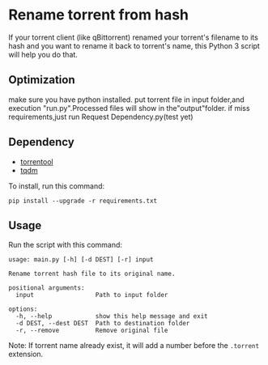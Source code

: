 # Rename torrent from hash

If your torrent client (like qBittorrent) renamed your torrent's filename to its hash and you want to rename it back to torrent's name, this Python 3 script will help you do that.

## Optimization
make sure you have python installed.
put torrent file in input folder,and execution "run.py".Processed files will show in the"output"folder.
if miss requirements,just run Request Dependency.py(test yet)

## Dependency

* [torrentool](https://github.com/idlesign/torrentool)
* [tqdm](https://tqdm.github.io)

To install, run this command:
```
pip install --upgrade -r requirements.txt
```

## Usage

Run the script with this command:

```
usage: main.py [-h] [-d DEST] [-r] input

Rename torrent hash file to its original name.

positional arguments:
  input                 Path to input folder

options:
  -h, --help            show this help message and exit
  -d DEST, --dest DEST  Path to destination folder
  -r, --remove          Remove original file
```

Note: If torrent name already exist, it will add a number before the ``.torrent`` extension.
